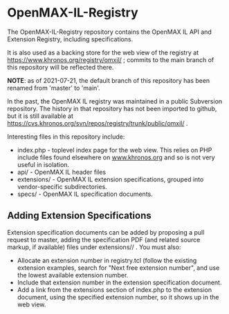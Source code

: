 # OpenMAX-IL-Registry

The OpenMAX-IL-Registry repository contains the OpenMAX IL API and Extension
Registry, including specifications.

It is also used as a backing store for the web view of the registry at
https://www.khronos.org/registry/omxil/ ; commits to the main branch of
this repository will be reflected there.

**NOTE**: as of 2021-07-21, the default branch of this repository has
been renamed from 'master' to 'main'.

In the past, the OpenMAX IL registry was maintained in a public Subversion
repository. The history in that repository has not been imported to github,
but it is still available at
https://cvs.khronos.org/svn/repos/registry/trunk/public/omxil/ .

Interesting files in this repository include:

* index.php - toplevel index page for the web view. This relies on PHP
  include files found elsewhere on www.khronos.org and so is not very useful
  in isolation.
* api/ - OpenMAX IL header files
* extensions/ - OpenMAX IL extension specifications, grouped into
  vendor-specific subdirectories.
* specs/ - OpenMAX IL specification documents.


## Adding Extension Specifications

Extension specification documents can be added by proposing a pull request
to master, adding the specification PDF (and related source markup, if
available) files under extensions/<vendor>/ . You must also:

* Allocate an extension number in registry.tcl (follow the existing
  extension examples, search for "Next free extension number", and use the
  lowest available extension number.
* Include that extension number in the extension specification document.
* Add a link from the extensions section of index.php to the extension
  document, using the specified extension number, so it shows up in the web
  view.

